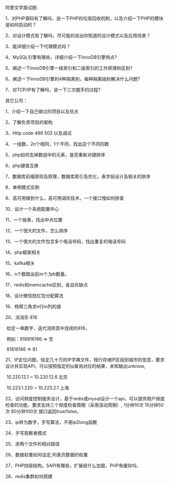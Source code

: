 阿里文学面试题:

1、对PHP源码有了解吗，说一下PHP的垃圾回收机制，以及介绍一下PHP的模块是如何启动的？

2、对设计模式有了解吗，尽可能的说出你知道的设计模式以及应用场景？

3、能详细介绍一下代理模式吗？

4、MySQL引擎有哪些，详细介绍一下InnoDB引擎特点?

5、阐述一下InnoDB引擎一级索引和二级索引的工作原理和区别?

6、阐述一下InnoDB引擎的4种隔离别，每种隔离级别解决什么问题?

7、对TCP/IP有了解吗，说一下三次握手的过程?





其它公司：

1、介绍一下自己做过的项目以及优点

2、了解负责项目的架构

3、Http code 499 502 以及调试

4、一组数，2n个相同，1个不同，找出这个不同的数

5、php如何去掉数组中的元素，是否重新对键排序

6、php键值互换

7、数据库前缀原则及原理，数据库索引及优化，表字段设计及相关的排序

8、单例模式实例

9、高可用做到什么，高可用调优技术，一个接口慢如何排查

10、设计一个系统配置中心

11、一个链表，找出中点位置

12、一个很大的文件，怎么排序

13、一个很大的文件包含多个电话号码，找出重复的电话号码

14、php框架相关

15、kafka相关

16、n个数取出前m个,1pb数量。

17、redis和memcache区别，各自优缺点

18、设计微信抢红包分配算法

19、杨辉三角求n行m列的值

20、消消乐 816

​	给定一串数字，迭代消除其中连续的816，

​		例如：818816166 => 空

​			   81818166   => 81

21、IP定位问题，给定几十万的IP字典文件，按行存储IP区段到城市的信息，要求设计并实现API，可以按照指定的ip查询对应的结果，未知输出unknow,

​	10.220.12.1 ~ 10.220.12.6 北京

​	10.223.1.220 ~ 10.223.2.1 上海

22、访问频度控制服务设计，基于redis或mysql设计一个api，可以提供用户频度检查的功能，要求支持三个频度检查周期（采用滚动周期）, 1分钟10次 15分钟50次 60分钟100次 接口返回true/false。

23、ip转为数字，手写算法，不用ip2long函数

24、手写观察者模式

25、求两个文件的相对路径

26、数据权重如何设定,列表页数据的权重

27、PHP四层结构，SAPI有哪些，扩展层什么加载，PHP有缓存吗、

28、redis集群如何搭建